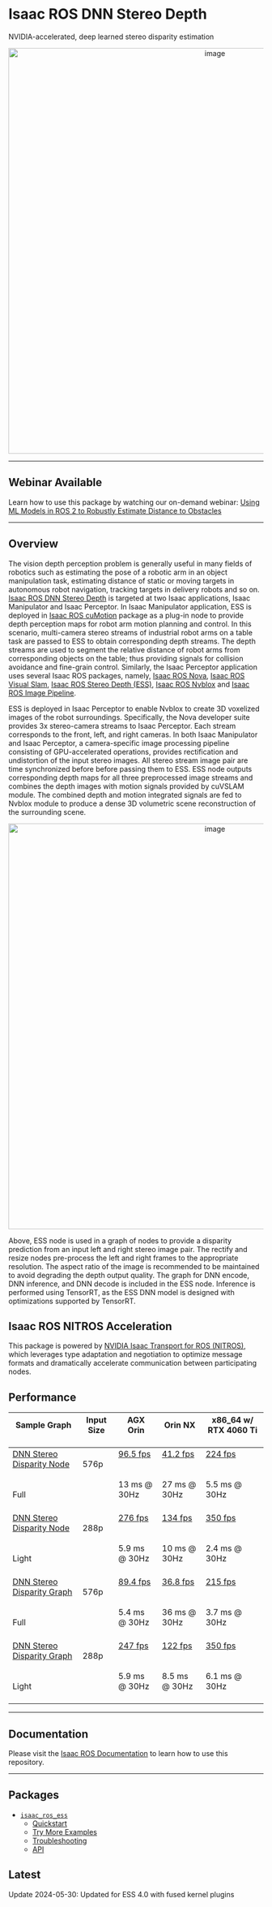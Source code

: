 # Isaac ROS DNN Stereo Depth

NVIDIA-accelerated, deep learned stereo disparity estimation

<div align="center"><a class="reference internal image-reference" href="https://media.githubusercontent.com/media/NVIDIA-ISAAC-ROS/.github/main/resources/isaac_ros_docs/repositories_and_packages/isaac_ros_dnn_stereo_depth/ess3.0_conf0_r2b_storage_576p.gif/"><img alt="image" src="https://media.githubusercontent.com/media/NVIDIA-ISAAC-ROS/.github/main/resources/isaac_ros_docs/repositories_and_packages/isaac_ros_dnn_stereo_depth/ess3.0_conf0_r2b_storage_576p.gif/" width="800px"/></a></div>

---

## Webinar Available

Learn how to use this package by watching our on-demand webinar:
[Using ML Models in ROS 2 to Robustly Estimate Distance to Obstacles](https://gateway.on24.com/wcc/experience/elitenvidiabrill/1407606/3998202/isaac-ros-webinar-series)

---

## Overview

The vision depth perception problem is generally useful in many fields of robotics such as estimating
the pose of a robotic arm in an object manipulation task, estimating distance of static or moving targets
in autonomous robot navigation, tracking targets in delivery robots and so on.
[Isaac ROS DNN Stereo Depth](https://github.com/NVIDIA-ISAAC-ROS/isaac_ros_dnn_stereo_depth) is targeted at two Isaac applications,
Isaac Manipulator and Isaac Perceptor. In Isaac Manipulator application, ESS is deployed in
[Isaac ROS cuMotion](https://nvidia-isaac-ros.github.io/repositories_and_packages/isaac_ros_cumotion/index.html)
package as a plug-in node to provide depth perception maps for robot arm motion planning and control.
In this scenario, multi-camera stereo streams of industrial robot arms on a table task are passed to ESS to
obtain corresponding depth streams. The depth streams are used to segment the relative distance of robot arms from
corresponding objects on the table; thus providing signals for collision avoidance and fine-grain control.
Similarly, the Isaac Perceptor application uses several Isaac ROS packages, namely,
[Isaac ROS Nova](https://nvidia-isaac-ros.github.io/repositories_and_packages/isaac_ros_nova/index.html),
[Isaac ROS Visual Slam](https://nvidia-isaac-ros.github.io/repositories_and_packages/isaac_ros_visual_slam/index.html),
[Isaac ROS Stereo Depth (ESS)](https://nvidia-isaac-ros.github.io/repositories_and_packages/isaac_ros_dnn_stereo_depth/index.html),
[Isaac ROS Nvblox](https://nvidia-isaac-ros.github.io/repositories_and_packages/isaac_ros_nvblox/index.html)
and [Isaac ROS Image Pipeline](https://nvidia-isaac-ros.github.io/repositories_and_packages/isaac_ros_image_pipeline/index.html).

ESS is deployed in Isaac Perceptor to enable Nvblox to create
3D voxelized images of the robot surroundings. Specifically, the Nova developer suite provides 3x stereo-camera
streams to Isaac Perceptor. Each stream corresponds to the front, left, and right cameras.
In both Isaac Manipulator and Isaac Perceptor, a camera-specific image processing pipeline consisting of
GPU-accelerated operations, provides rectification and undistortion of the input stereo images. All stereo stream image
pair are time synchronized before before passing them to ESS. ESS node outputs corresponding depth maps for all three
preprocessed image streams and combines the depth images with motion signals provided by cuVSLAM module.
The combined depth and motion integrated signals are fed to Nvblox module to produce a dense 3D volumetric scene
reconstruction of the surrounding scene.

<div align="center"><a class="reference internal image-reference" href="https://media.githubusercontent.com/media/NVIDIA-ISAAC-ROS/.github/main/resources/isaac_ros_docs/repositories_and_packages/isaac_ros_dnn_stereo_depth/isaac_ros_ess_nodegraph.png/"><img alt="image" src="https://media.githubusercontent.com/media/NVIDIA-ISAAC-ROS/.github/main/resources/isaac_ros_docs/repositories_and_packages/isaac_ros_dnn_stereo_depth/isaac_ros_ess_nodegraph.png/" width="800px"/></a></div>

Above, ESS node is used in a graph of nodes to provide a disparity prediction from an input left and right stereo image pair.
The rectify and resize nodes pre-process the left and right frames to the appropriate resolution.
The aspect ratio of the image is recommended to be maintained to avoid degrading the depth output quality.
The graph for DNN encode, DNN inference, and DNN decode is included in the ESS node. Inference is performed using
TensorRT, as the ESS DNN model is designed with optimizations supported by TensorRT.

## Isaac ROS NITROS Acceleration

This package is powered by [NVIDIA Isaac Transport for ROS (NITROS)](https://developer.nvidia.com/blog/improve-perception-performance-for-ros-2-applications-with-nvidia-isaac-transport-for-ros/), which leverages type adaptation and negotiation to optimize message formats and dramatically accelerate communication between participating nodes.

## Performance

| Sample Graph<br/><br/>                                                                                                                                                                                | Input Size<br/><br/>     | AGX Orin<br/><br/>                                                                                                                                                 | Orin NX<br/><br/>                                                                                                                                                 | x86_64 w/ RTX 4060 Ti<br/><br/>                                                                                                                                      |
|-------------------------------------------------------------------------------------------------------------------------------------------------------------------------------------------------------|--------------------------|--------------------------------------------------------------------------------------------------------------------------------------------------------------------|-------------------------------------------------------------------------------------------------------------------------------------------------------------------|----------------------------------------------------------------------------------------------------------------------------------------------------------------------|
| [DNN Stereo Disparity Node](https://github.com/NVIDIA-ISAAC-ROS/isaac_ros_benchmark/blob/main/benchmarks/isaac_ros_ess_benchmark/scripts/isaac_ros_ess_node.py)<br/><br/><br/>Full<br/><br/>          | 576p<br/><br/><br/><br/> | [96.5 fps](https://github.com/NVIDIA-ISAAC-ROS/isaac_ros_benchmark/blob/main/results/isaac_ros_ess_node-agx_orin.json)<br/><br/><br/>13 ms @ 30Hz<br/><br/>        | [41.2 fps](https://github.com/NVIDIA-ISAAC-ROS/isaac_ros_benchmark/blob/main/results/isaac_ros_ess_node-orin_nx.json)<br/><br/><br/>27 ms @ 30Hz<br/><br/>        | [224 fps](https://github.com/NVIDIA-ISAAC-ROS/isaac_ros_benchmark/blob/main/results/isaac_ros_ess_node-nuc_4060ti.json)<br/><br/><br/>5.5 ms @ 30Hz<br/><br/>        |
| [DNN Stereo Disparity Node](https://github.com/NVIDIA-ISAAC-ROS/isaac_ros_benchmark/blob/main/benchmarks/isaac_ros_ess_benchmark/scripts/isaac_ros_light_ess_node.py)<br/><br/><br/>Light<br/><br/>   | 288p<br/><br/><br/><br/> | [276 fps](https://github.com/NVIDIA-ISAAC-ROS/isaac_ros_benchmark/blob/main/results/isaac_ros_light_ess_node-agx_orin.json)<br/><br/><br/>5.9 ms @ 30Hz<br/><br/>  | [134 fps](https://github.com/NVIDIA-ISAAC-ROS/isaac_ros_benchmark/blob/main/results/isaac_ros_light_ess_node-orin_nx.json)<br/><br/><br/>10 ms @ 30Hz<br/><br/>   | [350 fps](https://github.com/NVIDIA-ISAAC-ROS/isaac_ros_benchmark/blob/main/results/isaac_ros_light_ess_node-nuc_4060ti.json)<br/><br/><br/>2.4 ms @ 30Hz<br/><br/>  |
| [DNN Stereo Disparity Graph](https://github.com/NVIDIA-ISAAC-ROS/isaac_ros_benchmark/blob/main/benchmarks/isaac_ros_ess_benchmark/scripts/isaac_ros_ess_graph.py)<br/><br/><br/>Full<br/><br/>        | 576p<br/><br/><br/><br/> | [89.4 fps](https://github.com/NVIDIA-ISAAC-ROS/isaac_ros_benchmark/blob/main/results/isaac_ros_ess_graph-agx_orin.json)<br/><br/><br/>5.4 ms @ 30Hz<br/><br/>      | [36.8 fps](https://github.com/NVIDIA-ISAAC-ROS/isaac_ros_benchmark/blob/main/results/isaac_ros_ess_graph-orin_nx.json)<br/><br/><br/>36 ms @ 30Hz<br/><br/>       | [215 fps](https://github.com/NVIDIA-ISAAC-ROS/isaac_ros_benchmark/blob/main/results/isaac_ros_ess_graph-nuc_4060ti.json)<br/><br/><br/>3.7 ms @ 30Hz<br/><br/>       |
| [DNN Stereo Disparity Graph](https://github.com/NVIDIA-ISAAC-ROS/isaac_ros_benchmark/blob/main/benchmarks/isaac_ros_ess_benchmark/scripts/isaac_ros_light_ess_graph.py)<br/><br/><br/>Light<br/><br/> | 288p<br/><br/><br/><br/> | [247 fps](https://github.com/NVIDIA-ISAAC-ROS/isaac_ros_benchmark/blob/main/results/isaac_ros_light_ess_graph-agx_orin.json)<br/><br/><br/>5.9 ms @ 30Hz<br/><br/> | [122 fps](https://github.com/NVIDIA-ISAAC-ROS/isaac_ros_benchmark/blob/main/results/isaac_ros_light_ess_graph-orin_nx.json)<br/><br/><br/>8.5 ms @ 30Hz<br/><br/> | [350 fps](https://github.com/NVIDIA-ISAAC-ROS/isaac_ros_benchmark/blob/main/results/isaac_ros_light_ess_graph-nuc_4060ti.json)<br/><br/><br/>6.1 ms @ 30Hz<br/><br/> |

---

## Documentation

Please visit the [Isaac ROS Documentation](https://nvidia-isaac-ros.github.io/repositories_and_packages/isaac_ros_dnn_stereo_depth/index.html) to learn how to use this repository.

---

## Packages

* [`isaac_ros_ess`](https://nvidia-isaac-ros.github.io/repositories_and_packages/isaac_ros_dnn_stereo_depth/isaac_ros_ess/index.html)
  * [Quickstart](https://nvidia-isaac-ros.github.io/repositories_and_packages/isaac_ros_dnn_stereo_depth/isaac_ros_ess/index.html#quickstart)
  * [Try More Examples](https://nvidia-isaac-ros.github.io/repositories_and_packages/isaac_ros_dnn_stereo_depth/isaac_ros_ess/index.html#try-more-examples)
  * [Troubleshooting](https://nvidia-isaac-ros.github.io/repositories_and_packages/isaac_ros_dnn_stereo_depth/isaac_ros_ess/index.html#troubleshooting)
  * [API](https://nvidia-isaac-ros.github.io/repositories_and_packages/isaac_ros_dnn_stereo_depth/isaac_ros_ess/index.html#api)

## Latest

Update 2024-05-30: Updated for ESS 4.0 with fused kernel plugins
